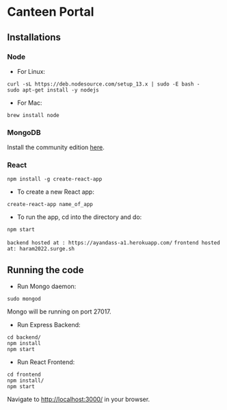 # Canteen Portal

## Installations

### Node

* For Linux:
```
curl -sL https://deb.nodesource.com/setup_13.x | sudo -E bash -
sudo apt-get install -y nodejs
```

* For Mac:
```
brew install node
```

### MongoDB

Install the community edition [here](https://docs.mongodb.com/manual/installation/#mongodb-community-edition-installation-tutorials).


### React

```
npm install -g create-react-app
```

* To create a new React app:
```
create-react-app name_of_app
```

* To run the app, cd into the directory and do:
```
npm start
```
```backend hosted at : https://ayandass-a1.herokuapp.com/```
```frontend hosted at: haram2022.surge.sh```

## Running the code

* Run Mongo daemon:
```
sudo mongod
```
Mongo will be running on port 27017.

* Run Express Backend:
```
cd backend/
npm install
npm start
```

* Run React Frontend:
```
cd frontend
npm install/
npm start
```

Navigate to [http://localhost:3000/](http://localhost:3000/) in your browser.

